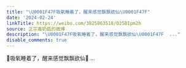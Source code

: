 ```yaml
---
title: "\U0001F47F吸氧睡着了，醒来感觉飘飘欲仙\U0001F47F"
date: '2024-02-24'
linkTitle: https://weibo.com/3825863518/O25BIpm2h
source: 正宗毒奶菇的微博
description: "\U0001F47F吸氧睡着了，醒来感觉飘飘欲仙\U0001F47F  ..."
disable_comments: true
---
```

👿吸氧睡着了，醒来感觉飘飘欲仙👿  ...